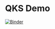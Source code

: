 QKS Demo
=================

[![Binder](https://mybinder.org/badge_logo.svg)](https://mybinder.org/v2/gh/tmittal947/qks_demo/master?filepath=https%3A%2F%2Fgithub.com%2Ftmittal947%2Fqks_demo%2Fblob%2Fmaster%2FQKS-demo.ipynb)


